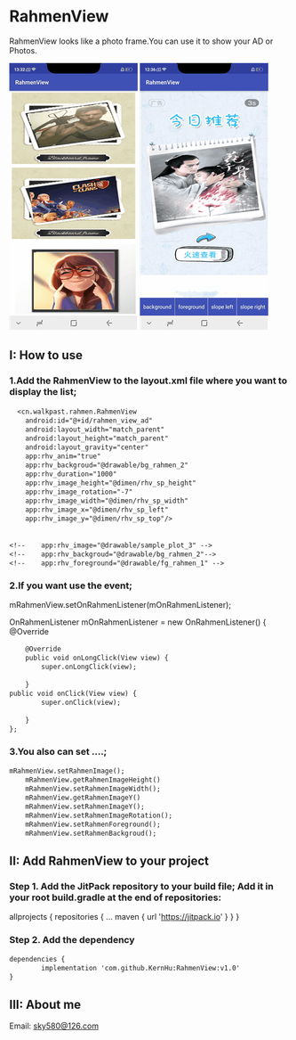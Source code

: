 # RahmenView
RahmenView looks like a photo frame.You can use it to show your AD or Photos.

![](https://github.com/KernHu/RahmenView/raw/master/screenshot/10010.gif)  ![](https://github.com/KernHu/RahmenView/raw/master/screenshot/10011.gif)  

##  I: How to use
### 1.Add the RahmenView to the layout.xml file where you want to display the list;

      <cn.walkpast.rahmen.RahmenView
        android:id="@+id/rahmen_view_ad"
        android:layout_width="match_parent"
        android:layout_height="match_parent"
        android:layout_gravity="center"
        app:rhv_anim="true"
        app:rhv_backgroud="@drawable/bg_rahmen_2"
        app:rhv_duration="1000"
        app:rhv_image_height="@dimen/rhv_sp_height"
        app:rhv_image_rotation="-7"
        app:rhv_image_width="@dimen/rhv_sp_width"
        app:rhv_image_x="@dimen/rhv_sp_left"
        app:rhv_image_y="@dimen/rhv_sp_top"/>
		
		
    <!--    app:rhv_image="@drawable/sample_plot_3" -->
    <!--    app:rhv_backgroud="@drawable/bg_rahmen_2"-->
    <!--    app:rhv_foreground="@drawable/fg_rahmen_1" -->
	

### 2.If you want use the event;


  mRahmenView.setOnRahmenListener(mOnRahmenListener);

  OnRahmenListener mOnRahmenListener = new OnRahmenListener() {
        @Override
    
        @Override
        public void onLongClick(View view) {
            super.onLongClick(view);
           
        }
	public void onClick(View view) {
            super.onClick(view);
         
        }
    };


### 3.You also can set ....;

  	mRahmenView.setRahmenImage();
        mRahmenView.getRahmenImageHeight()
        mRahmenView.setRahmenImageWidth();
        mRahmenView.getRahmenImageY()
        mRahmenView.setRahmenImageY();
        mRahmenView.setRahmenImageRotation();
        mRahmenView.setRahmenForeground();
        mRahmenView.setRahmenBackgroud();


## II: Add RahmenView to your project
### Step 1. Add the JitPack repository to your build file; Add it in your root build.gradle at the end of repositories:

allprojects {
        repositories {
        ...
        maven { url 'https://jitpack.io' }
        }
        }
### Step 2. Add the dependency

	dependencies {
	        implementation 'com.github.KernHu:RahmenView:v1.0'
	}
	
## III: About me 

Email: sky580@126.com


